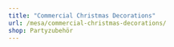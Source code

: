 ```yaml
---
title: "Commercial Christmas Decorations"
url: /mesa/commercial-christmas-decorations/
shop: Partyzubehör
---
```

